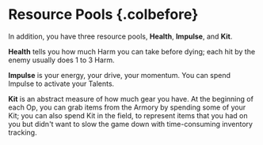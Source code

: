# Resource Pools {.colbefore}

In addition, you have three resource pools, **Health**, **Impulse**,
and **Kit**.

**Health** tells you how much Harm you can take before dying; each
hit by the enemy usually does 1 to 3 Harm.

**Impulse** is your energy, your drive, your momentum. You can spend
Impulse to activate your Talents.

**Kit** is an abstract measure of how much gear you have. At the
beginning of each Op, you can grab items from the Armory by spending 
some of your Kit; you can also spend Kit in the field, to represent 
items that you had on you but didn't want to slow the game down with 
time-consuming inventory tracking.
